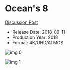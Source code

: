 # Ocean's 8

[Discussion Post](https://www.avsforum.com/threads/bass-eq-for-filtered-movies.2995212/post-56714208)

* Release Date: 2018-09-11
* Production Year: 2018
* Format: 4K/UHD/ATMOS

![img 0](https://i.imgur.com/SyJKaY5.jpg)

![img 1](https://i.imgur.com/FpP563S.jpg)

